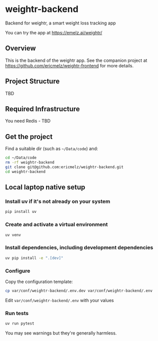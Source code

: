 # weightr-backend
Backend for weightr, a smart weight loss tracking app

You can try the app at <https://emelz.ai/weightr/>

## Overview
This is the backend of the weightr app.  See the companion project at <https://github.com/ericmelz/weightr-frontend>
for more details.

## Project Structure
TBD

## Required Infrastructure
You need Redis - TBD

## Get the project
Find a suitable dir (such as `~/Data/code`) and:
```bash
cd ~/Data/code
rm -rf weightr-backend
git clone git@github.com:ericmelz/weightr-backend.git
cd weightr-backend
```

## Local laptop native setup
### Install uv if it's not already on your system

```bash
pip install uv
```

### Create and activate a virtual environment
```bash
uv venv
```

### Install dependencies, including development dependencies
```bash
uv pip install -e ".[dev]"
```

### Configure
Copy the configuration template:
```bash
cp var/conf/weightr-backend/.env.dev var/conf/weightr-backend/.env
```
Edit `var/conf/weightr-backend/.env` with your values

### Run tests
```bash
uv run pytest
```
You may see warnings but they're generally harmless.

